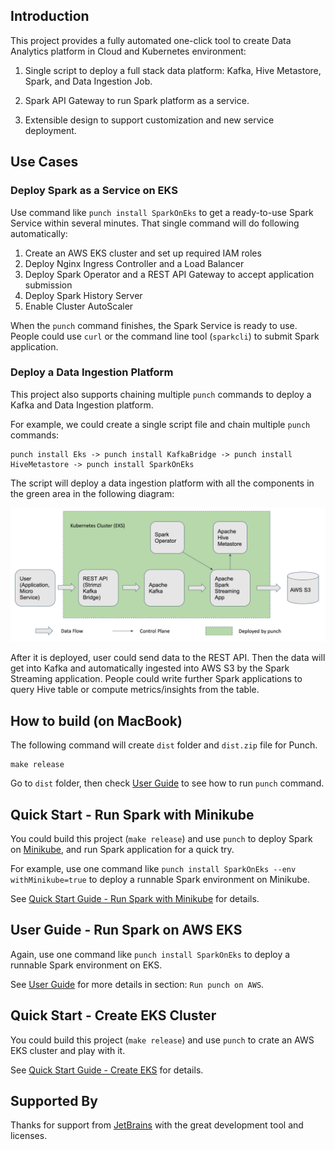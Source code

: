
## Introduction

This project provides a fully automated one-click tool to create Data Analytics platform in Cloud and Kubernetes environment:

1. Single script to deploy a full stack data platform: Kafka, Hive Metastore, Spark, and Data Ingestion Job.

2. Spark API Gateway to run Spark platform as a service.

3. Extensible design to support customization and new service deployment.

## Use Cases

### Deploy Spark as a Service on EKS

Use command like `punch install SparkOnEks` to get a ready-to-use Spark Service within several minutes. That single
command will do following automatically:

1. Create an AWS EKS cluster and set up required IAM roles
2. Deploy Nginx Ingress Controller and a Load Balancer
3. Deploy Spark Operator and a REST API Gateway to accept application submission
4. Deploy Spark History Server
5. Enable Cluster AutoScaler

When the `punch` command finishes, the Spark Service is ready to use. People could use `curl` or the command line 
tool (`sparkcli`) to submit Spark application.

### Deploy a Data Ingestion Platform

This project also supports chaining multiple `punch` commands to deploy a Kafka and Data Ingestion platform.

For example, we could create a single script file and chain multiple `punch` commands:

```
punch install Eks -> punch install KafkaBridge -> punch install HiveMetastore -> punch install SparkOnEks
```

The script will deploy a data ingestion platform with all the components in the green area in the following diagram:

![Data Ingestion Platform](docs/DataIngestionPlatformDiagram.png)

After it is deployed, user could send data to the REST API. Then the data will get into Kafka and automatically 
ingested into AWS S3 by the Spark Streaming application. People could write further Spark applications to query 
Hive table or compute metrics/insights from the table.

## How to build (on MacBook)

The following command will create `dist` folder and `dist.zip` file for Punch.

```
make release
```

Go to `dist` folder, then check [User Guide](UserGuide.md) to see how to run `punch` command.

## Quick Start - Run Spark with Minikube

You could build this project (`make release`) and use `punch` to deploy Spark on [Minikube](https://minikube.sigs.k8s.io/docs/start/), and run Spark application for a quick try.

For example, use one command like `punch install SparkOnEks --env withMinikube=true` to deploy a runnable Spark environment on Minikube.

See [Quick Start Guide - Run Spark with Minikube](QuickStart_Spark_Minikube.md) for details.

## User Guide - Run Spark on AWS EKS

Again, use one command like `punch install SparkOnEks` to deploy a runnable Spark environment on EKS.

See [User Guide](UserGuide.md) for more details in section: `Run punch on AWS`.

## Quick Start - Create EKS Cluster

You could build this project (`make release`) and use `punch` to crate an AWS EKS cluster and play with it.

See [Quick Start Guide - Create EKS](QuickStart_CreateEks.md) for details.

## Supported By

Thanks for support from [JetBrains](https://jb.gg/OpenSourceSupport) with the great development tool and licenses.
